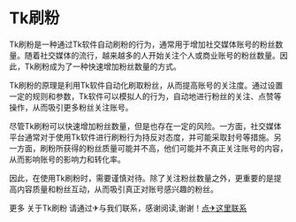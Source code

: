 # Tk刷粉

Tk刷粉是一种通过Tk软件自动刷粉的行为，通常用于增加社交媒体账号的粉丝数量。随着社交媒体的流行，越来越多的人开始关注个人或商业账号的粉丝数量。因此，Tk刷粉成为了一种快速增加粉丝数量的方式。

Tk刷粉的原理是利用Tk软件自动化刷取粉丝，从而提高账号的关注度。通过设置一定的规则和参数，Tk软件可以模拟人的行为，自动地进行粉丝的关注、点赞等操作，从而吸引更多粉丝关注账号。

尽管Tk刷粉可以快速增加粉丝数量，但是也存在一定的风险。一方面，社交媒体平台通常对于使用Tk软件进行刷粉行为持反对态度，并可能采取封号等措施。另一方面，刷粉所获得的粉丝质量可能并不高，他们可能并不真正关注账号的内容，从而影响账号的影响力和转化率。

因此，在使用Tk刷粉时，需要谨慎对待。除了关注粉丝数量之外，更重要的是提高内容质量和粉丝互动，从而吸引真正对账号感兴趣的粉丝。

更多 关于Tk刷粉 请通过✈与我们联系，感谢阅读,谢谢！[点✈这里联系](https://bbs.k02.cc)